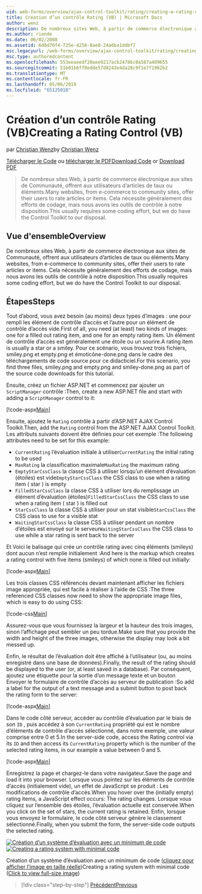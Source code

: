 ```yaml
---
uid: web-forms/overview/ajax-control-toolkit/rating/creating-a-rating-control-vb
title: Création d’un contrôle Rating (VB) | Microsoft Docs
author: wenz
description: De nombreux sites Web, à partir de commerce électronique aux sites de Communauté, offrent aux utilisateurs d’articles de taux ou éléments. Cela nécessite généralement des efforts de codage, mais nous avons le...
ms.author: riande
ms.date: 06/02/2008
ms.assetid: 6d0d70f4-725e-4258-8ae8-24a6ba1ddbf7
msc.legacyurl: /web-forms/overview/ajax-control-toolkit/rating/creating-a-rating-control-vb
msc.type: authoredcontent
ms.openlocfilehash: 553eeaeedf20aee9217acb24786c0a587a409655
ms.sourcegitcommit: 51b01b6ff8edde57d8243e4da28c9f1e7f1962b2
ms.translationtype: MT
ms.contentlocale: fr-FR
ms.lasthandoff: 05/06/2019
ms.locfileid: "65125018"
---
```

# <a name="creating-a-rating-control-vb"></a><span data-ttu-id="969d9-104">Création d’un contrôle Rating (VB)</span><span class="sxs-lookup"><span data-stu-id="969d9-104">Creating a Rating Control (VB)</span></span>

<span data-ttu-id="969d9-105">par [Christian Wenz](https://github.com/wenz)</span><span class="sxs-lookup"><span data-stu-id="969d9-105">by [Christian Wenz](https://github.com/wenz)</span></span>

<span data-ttu-id="969d9-106">[Télécharger le Code](http://download.microsoft.com/download/9/3/f/93f8daea-bebd-4821-833b-95205389c7d0/rating0.vb.zip) ou [télécharger le PDF](http://download.microsoft.com/download/2/d/c/2dc10e34-6983-41d4-9c08-f78f5387d32b/rating0VB.pdf)</span><span class="sxs-lookup"><span data-stu-id="969d9-106">[Download Code](http://download.microsoft.com/download/9/3/f/93f8daea-bebd-4821-833b-95205389c7d0/rating0.vb.zip) or [Download PDF](http://download.microsoft.com/download/2/d/c/2dc10e34-6983-41d4-9c08-f78f5387d32b/rating0VB.pdf)</span></span>

> <span data-ttu-id="969d9-107">De nombreux sites Web, à partir de commerce électronique aux sites de Communauté, offrent aux utilisateurs d’articles de taux ou éléments.</span><span class="sxs-lookup"><span data-stu-id="969d9-107">Many websites, from e-commerce to community sites, offer their users to rate articles or items.</span></span> <span data-ttu-id="969d9-108">Cela nécessite généralement des efforts de codage, mais nous avons les outils de contrôle à notre disposition.</span><span class="sxs-lookup"><span data-stu-id="969d9-108">This usually requires some coding effort, but we do have the Control Toolkit to our disposal.</span></span>

## <a name="overview"></a><span data-ttu-id="969d9-109">Vue d'ensemble</span><span class="sxs-lookup"><span data-stu-id="969d9-109">Overview</span></span>

<span data-ttu-id="969d9-110">De nombreux sites Web, à partir de commerce électronique aux sites de Communauté, offrent aux utilisateurs d’articles de taux ou éléments.</span><span class="sxs-lookup"><span data-stu-id="969d9-110">Many websites, from e-commerce to community sites, offer their users to rate articles or items.</span></span> <span data-ttu-id="969d9-111">Cela nécessite généralement des efforts de codage, mais nous avons les outils de contrôle à notre disposition.</span><span class="sxs-lookup"><span data-stu-id="969d9-111">This usually requires some coding effort, but we do have the Control Toolkit to our disposal.</span></span>

## <a name="steps"></a><span data-ttu-id="969d9-112">Étapes</span><span class="sxs-lookup"><span data-stu-id="969d9-112">Steps</span></span>

<span data-ttu-id="969d9-113">Tout d’abord, vous avez besoin (au moins) deux types d’images : une pour rempli les élément de contrôle d’accès et l’autre pour un élément de contrôle d’accès vide.</span><span class="sxs-lookup"><span data-stu-id="969d9-113">First of all, you need (at least) two kinds of images: one for a filled out rating item, and one for an empty rating item.</span></span> <span data-ttu-id="969d9-114">Un élément de contrôle d’accès est généralement une étoile ou un sourire.</span><span class="sxs-lookup"><span data-stu-id="969d9-114">A rating item is usually a star or a smiley.</span></span> <span data-ttu-id="969d9-115">Pour ce scénario, vous trouvez trois fichiers, smiley.png et empty.png et émoticône-done.png dans le cadre des téléchargements de code source pour ce didacticiel.</span><span class="sxs-lookup"><span data-stu-id="969d9-115">For this scenario, you find three files, smiley.png and empty.png and smiley-done.png as part of the source code downloads for this tutorial.</span></span>

<span data-ttu-id="969d9-116">Ensuite, créez un fichier ASP.NET et commencez par ajouter un `ScriptManager` contrôle :</span><span class="sxs-lookup"><span data-stu-id="969d9-116">Then, create a new ASP.NET file and start with adding a `ScriptManager` control to it:</span></span>

[!code-aspx[Main](creating-a-rating-control-vb/samples/sample1.aspx)]

<span data-ttu-id="969d9-117">Ensuite, ajoutez le `Rating` contrôle à partir d’ASP.NET AJAX Control Toolkit.</span><span class="sxs-lookup"><span data-stu-id="969d9-117">Then, add the `Rating` control from the ASP.NET AJAX Control Toolkit.</span></span> <span data-ttu-id="969d9-118">Les attributs suivants doivent être définies pour cet exemple :</span><span class="sxs-lookup"><span data-stu-id="969d9-118">The following attributes need to be set for this example:</span></span>

- <span data-ttu-id="969d9-119">`CurrentRating` l’évaluation initiale à utiliser</span><span class="sxs-lookup"><span data-stu-id="969d9-119">`CurrentRating` the initial rating to be used</span></span>
- <span data-ttu-id="969d9-120">`MaxRating` la classification maximale</span><span class="sxs-lookup"><span data-stu-id="969d9-120">`MaxRating` the maximum rating</span></span>
- <span data-ttu-id="969d9-121">`EmptyStarCssClass` la classe CSS à utiliser lorsqu’un élément d’évaluation (étoiles) est vide</span><span class="sxs-lookup"><span data-stu-id="969d9-121">`EmptyStarCssClass` the CSS class to use when a rating item ( star ) is empty</span></span>
- <span data-ttu-id="969d9-122">`FilledStarCssClass` la classe CSS à utiliser lors du remplissage un élément d’évaluation (étoiles)</span><span class="sxs-lookup"><span data-stu-id="969d9-122">`FilledStarCssClass` the CSS class to use when a rating item ( star ) is filled out</span></span>
- <span data-ttu-id="969d9-123">`StarCssClass` la classe CSS à utiliser pour un stat visible</span><span class="sxs-lookup"><span data-stu-id="969d9-123">`StarCssClass` the CSS class to use for a visible stat</span></span>
- <span data-ttu-id="969d9-124">`WaitingStarCssClass` la classe CSS à utiliser pendant un nombre d’étoiles est envoyé sur le serveur</span><span class="sxs-lookup"><span data-stu-id="969d9-124">`WaitingStarCssClass` the CSS class to use while a star rating is sent back to the server</span></span>

<span data-ttu-id="969d9-125">Et Voici le balisage qui crée un contrôle rating avec cinq éléments (smileys) dont aucun n’est remplie initialement :</span><span class="sxs-lookup"><span data-stu-id="969d9-125">And here is the markup which creates a rating control with five items (smileys) of which none is filled out initially:</span></span>

[!code-aspx[Main](creating-a-rating-control-vb/samples/sample2.aspx)]

<span data-ttu-id="969d9-126">Les trois classes CSS référencés devant maintenant afficher les fichiers image appropriée, qui est facile à réaliser à l’aide de CSS :</span><span class="sxs-lookup"><span data-stu-id="969d9-126">The three referenced CSS classes now need to show the appropriate image files, which is easy to do using CSS:</span></span>

[!code-css[Main](creating-a-rating-control-vb/samples/sample3.css)]

<span data-ttu-id="969d9-127">Assurez-vous que vous fournissez la largeur et la hauteur des trois images, sinon l’affichage peut sembler un peu tordue.</span><span class="sxs-lookup"><span data-stu-id="969d9-127">Make sure that you provide the width and height of the three images, otherwise the display may look a bit messed up.</span></span>

<span data-ttu-id="969d9-128">Enfin, le résultat de l’évaluation doit être affiché à l’utilisateur (ou, au moins enregistré dans une base de données).</span><span class="sxs-lookup"><span data-stu-id="969d9-128">Finally, the result of the rating should be displayed to the user (or, at least saved in a database).</span></span> <span data-ttu-id="969d9-129">Par conséquent, ajoutez une étiquette pour la sortie d’un message texte et un bouton Envoyer le formulaire de contrôle d’accès au serveur de publication :</span><span class="sxs-lookup"><span data-stu-id="969d9-129">So add a label for the output of a text message and a submit button to post back the rating form to the server:</span></span>

[!code-aspx[Main](creating-a-rating-control-vb/samples/sample4.aspx)]

<span data-ttu-id="969d9-130">Dans le code côté serveur, accéder au contrôle d’évaluation par le biais de son `ID` , puis accédez à son `CurrentRating` propriété qui est le nombre d’éléments de contrôle d’accès sélectionné, dans notre exemple, une valeur comprise entre 0 et 5.</span><span class="sxs-lookup"><span data-stu-id="969d9-130">In the server-side code, access the Rating control via its `ID` and then access its `CurrentRating` property which is the number of the selected rating items, in our example a value between 0 and 5.</span></span>

[!code-aspx[Main](creating-a-rating-control-vb/samples/sample5.aspx)]

<span data-ttu-id="969d9-131">Enregistrez la page et chargez-le dans votre navigateur.</span><span class="sxs-lookup"><span data-stu-id="969d9-131">Save the page and load it into your browser.</span></span> <span data-ttu-id="969d9-132">Lorsque vous pointez sur les éléments de contrôle d’accès (initialement vide), un effet de JavaScript se produit : Les modifications de contrôle d’accès.</span><span class="sxs-lookup"><span data-stu-id="969d9-132">When you hover over the (initially empty) rating items, a JavaScript effect occurs: The rating changes.</span></span> <span data-ttu-id="969d9-133">Lorsque vous cliquez sur l’ensemble des étoiles, l’évaluation actuelle est conservée.</span><span class="sxs-lookup"><span data-stu-id="969d9-133">When you click on the set of stars, the current rating is retained.</span></span> <span data-ttu-id="969d9-134">Enfin, lorsque vous envoyez le formulaire, le code côté serveur génère le classement sélectionné.</span><span class="sxs-lookup"><span data-stu-id="969d9-134">Finally, when you submit the form, the server-side code outputs the selected rating.</span></span>

<span data-ttu-id="969d9-135">[![Création d’un système d’évaluation avec un minimum de code](creating-a-rating-control-vb/_static/image2.png)](creating-a-rating-control-vb/_static/image1.png)</span><span class="sxs-lookup"><span data-stu-id="969d9-135">[![Creating a rating system with minimal code](creating-a-rating-control-vb/_static/image2.png)](creating-a-rating-control-vb/_static/image1.png)</span></span>

<span data-ttu-id="969d9-136">Création d’un système d’évaluation avec un minimum de code ([cliquez pour afficher l’image en taille réelle](creating-a-rating-control-vb/_static/image3.png))</span><span class="sxs-lookup"><span data-stu-id="969d9-136">Creating a rating system with minimal code ([Click to view full-size image](creating-a-rating-control-vb/_static/image3.png))</span></span>

> [!div class="step-by-step"]
> [<span data-ttu-id="969d9-137">Précédent</span><span class="sxs-lookup"><span data-stu-id="969d9-137">Previous</span></span>](creating-a-rating-control-cs.md)

